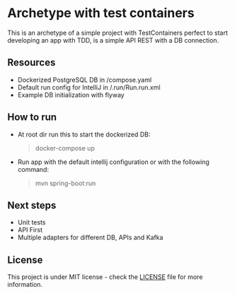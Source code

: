 # Archetype with test containers
This is an archetype of a simple project with TestContainers perfect to start
developing an app with TDD, is a simple API REST with a DB connection.

## Resources
- Dockerized PostgreSQL DB in /compose.yaml
- Default run config for IntelliJ in /.run/Run.run.xml
- Example DB initialization with flyway

## How to run
- At root dir run this to start the dockerized DB:
  > docker-compose up
- Run app with the default intellij configuration or with the following command:
  > mvn spring-boot:run

## Next steps
- Unit tests
- API First
- Multiple adapters for different DB, APIs and Kafka

## License
This project is under MIT license - check the [LICENSE](./LICENSE) file for more information.